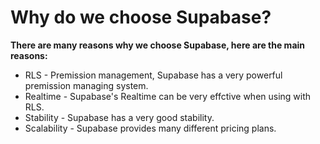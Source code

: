 # Why do we choose Supabase?

**There are many reasons why we choose Supabase, here are the main reasons:**
- RLS - Premission management, Supabase has a very powerful premission managing system.
- Realtime - Supabase's Realtime can be very effctive when using with RLS.
- Stability - Supabase has a very good stability.
- Scalability - Supabase provides many different pricing plans.
